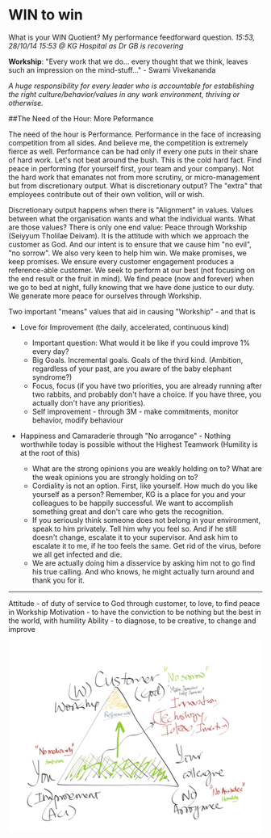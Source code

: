 

# WIN to win 

What is your WIN Quotient? My performance feedforward question.
_15:53, 28/10/14 15:53 @ KG Hospital as Dr GB is recovering_

**Workship**: "Every work that we do... every thought that we think, leaves such an impression on the mind-stuff..." - Swami Vivekananda

_A huge responsibility for every leader who is accountable for establishing the right culture/behavior/values in any work environment, thriving or otherwise._

##The Need of the Hour: More Peformance

The need of the hour is Performance. Performance in the face of increasing competition from all sides. And believe me, the competition is extremely fierce as well. Performance can be had only if every one puts in their share of hard work. Let's not beat around the bush. This is the cold hard fact. Find peace in performing (for yourself first, your team and your company). Not the hard work that emanates not from more scrutiny, or micro-management but from discretionary output. What is discretionary output? The "extra" that employees contribute out of their own volition, will or wish. 

Discretionary output happens when there is "Alignment" in values. Values between what the organisation wants and what the individual wants. What are those values? There is only one end value: Peace through Workship (Seiyyum Tholilae Deivam). It is the attitude with which we approach the customer as God. And our intent is to ensure that we cause him "no evil", "no sorrow". We also very keen to help him win. We make promises, we keep promises.  We ensure every customer engagement produces a reference-able customer. We seek to perform at our best (not focusing on the end result or the fruit in mind). We find peace (now and forever) when we go to bed at night, fully knowing that we have done justice to our duty. We generate more peace for ourselves through Workship.

Two important "means" values that aid in causing "Workship" - and that is 
  - Love for Improvement (the daily, accelerated, continuous kind)
    - Important question: What would it be like if you could improve 1% every day? 
    - Big Goals. Incremental goals. Goals of the third kind. (Ambition, regardless of your past, are you aware of the baby elephant syndrome?)
    - Focus, focus (if you have two priorities, you are already running after two rabbits, and probably don't have a choice. If you have three, you actually don't have any priorities).
    - Self improvement - through 3M - make commitments, monitor behavior, modify behaviour

  - Happiness and Camaraderie through "No arrogance" - Nothing worthwhile today is possible without the Highest Teamwork (Humility is at the root of this)
      - What are the strong opinions you are weakly holding on to? What are the weak opinions you are strongly holding on to?
      - Cordiality is not an option. First, like yourself. How much do you like yourself as a person? Remember, KG is a place for you and your colleagues to be happily successful. We want to accomplish something great and don't care who gets the recognition.
      - If you seriously think someone does not belong in your environment, speak to him privately. Tell him why you feel so. And if he still doesn't change, escalate it to your supervisor. And ask him to escalate it to me, if he too feels the same. Get rid of the virus, before we all get infected and die.
      - We are actually doing him a disservice by asking him not to go find his true calling. And who knows, he might actually turn around and thank you for it.

---
Attitude - of duty of service to God through customer, to love, to find peace in Workship
Motivation - to have the conviction to be nothing but the best in the world, with humility
Ability - to diagnose, to be creative, to change and improve

![Image](img/WINningValues.JPG?raw=true)
